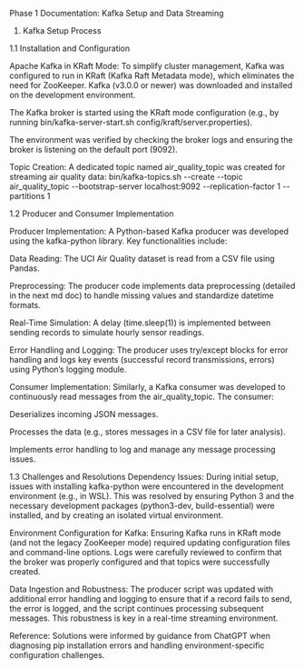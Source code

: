 Phase 1 Documentation: Kafka Setup and Data Streaming

1. Kafka Setup Process

1.1 Installation and Configuration

Apache Kafka in KRaft Mode:
To simplify cluster management, Kafka was configured to run in KRaft (Kafka Raft Metadata mode), which eliminates the need for ZooKeeper. Kafka (v3.0.0 or newer) was downloaded and installed on the development environment.

The Kafka broker is started using the KRaft mode configuration (e.g., by running bin/kafka-server-start.sh config/kraft/server.properties).

The environment was verified by checking the broker logs and ensuring the broker is listening on the default port (9092).

Topic Creation:
A dedicated topic named air_quality_topic was created for streaming air quality data:
bin/kafka-topics.sh --create --topic air_quality_topic --bootstrap-server localhost:9092 --replication-factor 1 --partitions 1

1.2 Producer and Consumer Implementation

Producer Implementation:
A Python-based Kafka producer was developed using the kafka-python library. Key functionalities include:

Data Reading: The UCI Air Quality dataset is read from a CSV file using Pandas.

Preprocessing:
The producer code implements data preprocessing (detailed in the next md doc) to handle missing values and standardize datetime formats.

Real-Time Simulation:
A delay (time.sleep(1)) is implemented between sending records to simulate hourly sensor readings.

Error Handling and Logging:
The producer uses try/except blocks for error handling and logs key events (successful record transmissions, errors) using Python’s logging module.

Consumer Implementation:
Similarly, a Kafka consumer was developed to continuously read messages from the air_quality_topic. The consumer:

Deserializes incoming JSON messages.

Processes the data (e.g., stores messages in a CSV file for later analysis).

Implements error handling to log and manage any message processing issues.

1.3 Challenges and Resolutions
Dependency Issues:
During initial setup, issues with installing kafka-python were encountered in the development environment (e.g., in WSL). This was resolved by ensuring Python 3 and the necessary development packages (python3-dev, build-essential) were installed, and by creating an isolated virtual environment.

Environment Configuration for Kafka:
Ensuring Kafka runs in KRaft mode (and not the legacy ZooKeeper mode) required updating configuration files and command-line options. Logs were carefully reviewed to confirm that the broker was properly configured and that topics were successfully created.

Data Ingestion and Robustness:
The producer script was updated with additional error handling and logging to ensure that if a record fails to send, the error is logged, and the script continues processing subsequent messages. This robustness is key in a real-time streaming environment.

Reference: Solutions were informed by guidance from ChatGPT when diagnosing pip installation errors and handling environment-specific configuration challenges.